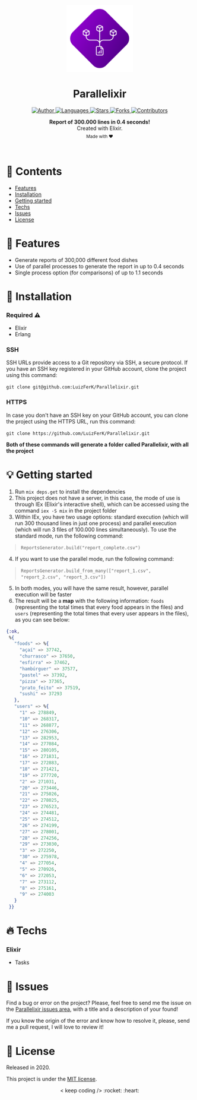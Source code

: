 <br />

<p align="center">
  <img alt="Logo" src="./.github/logo.png" width="180px" />
</p>

<h1 align="center" style="text-align: center;">Parallelixir</h1>

<p align="center">
	<a href="https://github.com/LuizFerK">
		<img alt="Author" src="https://img.shields.io/badge/author-Luiz%20Fernando-5C0095?style=flat" />
	</a>
	<a href="#">
		<img alt="Languages" src="https://img.shields.io/github/languages/count/LuizFerK/Parallelixir?color=5C0095&style=flat" />
	</a>
	<a href="hhttps://github.com/LuizFerK/Parallelixir/stargazers">
		<img alt="Stars" src="https://img.shields.io/github/stars/LuizFerK/Parallelixir?color=5C0095&style=flat" />
	</a>
	<a href="https://github.com/LuizFerK/Parallelixir/network/members">
		<img alt="Forks" src="https://img.shields.io/github/forks/LuizFerK/Parallelixir?color=5C0095&style=flat" />
	</a>
	<a href="https://github.com/LuizFerK/Parallelixir/graphs/contributors">
		<img alt="Contributors" src="https://img.shields.io/github/contributors/LuizFerK/Parallelixir?color=5C0095&style=flat" />
	</a>
</p>

<p align="center">
	<b>Report of 300.000 lines in 0.4 seconds!</b><br />
	<span>Created with Elixir.</span><br />
	<sub>Made with ❤️</sub>
</p>

<br />

# :pushpin: Contents

- [Features](#rocket-features)
- [Installation](#wrench-installation)
- [Getting started](#bulb-getting-started)
- [Techs](#fire-techs)
- [Issues](#bug-issues)
- [License](#book-license)

# :rocket: Features

- Generate reports of 300,000 different food dishes
- Use of parallel processes to generate the report in up to 0.4 seconds
- Single process option (for comparisons) of up to 1.1 seconds

# :wrench: Installation

### Required :warning:
- Elixir
- Erlang

### SSH

SSH URLs provide access to a Git repository via SSH, a secure protocol. If you have an SSH key registered in your GitHub account, clone the project using this command:

```git clone git@github.com:LuizFerK/Parallelixir.git```

### HTTPS

In case you don't have an SSH key on your GitHub account, you can clone the project using the HTTPS URL, run this command:

```git clone https://github.com/LuizFerK/Parallelixir.git```

**Both of these commands will generate a folder called Parallelixir, with all the project**

# :bulb: Getting started

1. Run ```mix deps.get``` to install the dependencies
2. This project does not have a server, in this case, the mode of use is through IEx (Elixir's interactive shell), which can be accessed using the command ```iex -S mix``` in the project folder
3. Within IEx, you have two usage options: standard execution (which will run 300 thousand lines in just one process) and parallel execution (which will run 3 files of 100.000 lines simultaneously). To use the standard mode, run the following command:
> ```ReportsGenerator.build("report_complete.csv")```
4. If you want to use the parallel mode, run the following command:
> ```ReportsGenerator.build_from_many(["report_1.csv", "report_2.csv", "report_3.csv"])```
5. In both modes, you will have the same result, however, parallel execution will be faster
6. The result will be a **map** with the following information: ```foods``` (representing the total times that every food appears in the files) and ```users``` (representing the total times that every user appears in the files), as you can see below:
```elixir
{:ok,
 %{
   "foods" => %{
     "açaí" => 37742,
     "churrasco" => 37650,
     "esfirra" => 37462,
     "hambúrguer" => 37577,
     "pastel" => 37392,
     "pizza" => 37365,
     "prato_feito" => 37519,
     "sushi" => 37293
   },
   "users" => %{
     "1" => 278849,
     "10" => 268317,
     "11" => 268877,
     "12" => 276306,
     "13" => 282953,
     "14" => 277084,
     "15" => 280105,
     "16" => 271831,
     "17" => 272883,
     "18" => 271421,
     "19" => 277720,
     "2" => 271031,
     "20" => 273446,
     "21" => 275026,
     "22" => 278025,
     "23" => 276523,
     "24" => 274481,
     "25" => 274512,
     "26" => 274199,
     "27" => 278001,
     "28" => 274256,
     "29" => 273030,
     "3" => 272250,
     "30" => 275978,
     "4" => 277054,
     "5" => 270926,
     "6" => 272053,
     "7" => 273112,
     "8" => 275161,
     "9" => 274003
   }
 }}
```

# :fire: Techs

### Elixir
- Tasks

# :bug: Issues

Find a bug or error on the project? Please, feel free to send me the issue on the [Parallelixir issues area](https://github.com/LuizFerK/Parallelixir/issues), with a title and a description of your found!

If you know the origin of the error and know how to resolve it, please, send me a pull request, I will love to review it!

# :book: License

Released in 2020.

This project is under the [MIT license](https://github.com/LuizFerK/Parallelixir/blob/main/LICENSE).

<p align="center">
	< keep coding /> :rocket: :heart:
</p>
